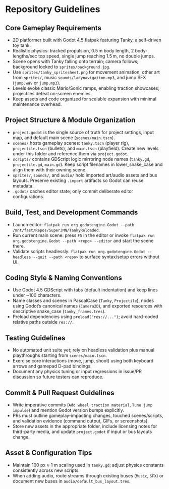 # Repository Guidelines

## Core Gameplay Requirements
- 2D platformer built with Godot 4.5 flatpak featuring Tanky, a self-driven toy tank.
- Realistic physics: tracked propulsion, 0.5 m body length, 2 body-lengths/sec top speed, single jump reaching 1.5 m, no double jumps.
- Scene opens with Tanky falling onto terrain; camera follows; background locked to `sprites/background.jpg`.
- Use `sprites/tanky_spritesheet.png` for movement animation, other art from `sprites/`, music `sounds/ladynavigation.mp3`, and jump SFX (`jump.wav` or `jump.mp3`).
- Levels evoke classic Mario/Sonic ramps, enabling traction showcases; projectiles defeat on-screen enemies.
- Keep assets and code organized for scalable expansion with minimal maintenance overhead.

## Project Structure & Module Organization
- `project.godot` is the single source of truth for project settings, input map, and default main scene (`scenes/main.tscn`).
- `scenes/` hosts gameplay scenes: `tanky.tscn` (player rig), `projectile.tscn` (bullets), and `main.tscn` (playfield). Create new levels under this folder and reference them via `project.godot`.
- `scripts/` contains GDScript logic mirroring node names (`tanky.gd`, `projectile.gd`, `main.gd`). Keep script filenames in lower_snake_case and align them with their owning scene.
- `sprites/`, `sounds/`, and `audio/` hold imported art/audio assets and bus layouts. Preserve existing `.import` artifacts so Godot can reuse metadata.
- `.godot/` caches editor state; only commit deliberate editor configurations.

## Build, Test, and Development Commands
- Launch editor: `flatpak run org.godotengine.Godot --path /mnt/fast/Repos/SuperJMN/TankyReloaded`.
- Run current main scene: press `F5` in the editor or invoke `flatpak run org.godotengine.Godot --path <repo> --editor` and start the scene there.
- Validate scripts headlessly: `flatpak run org.godotengine.Godot --headless --quit --path <repo>` to surface syntax/setup errors without UI.

## Coding Style & Naming Conventions
- Use Godot 4.5 GDScript with tabs (default indentation) and keep lines under ~100 characters.
- Name classes and scenes in PascalCase (`Tanky`, `Projectile`), nodes using Godot’s canonical names (`Camera2D`), and exported resources with descriptive snake_case (`tanky_frames.tres`).
- Preload dependencies using `preload("res://...")`; avoid hard-coded relative paths outside `res://`.

## Testing Guidelines
- No automated unit suite yet; rely on headless validation plus manual playthroughs starting from `scenes/main.tscn`.
- Exercise core interactions (move, jump, shoot) using both keyboard arrows and gamepad D-pad bindings.
- Document any physics tuning or input regressions in issue/PR discussion so future testers can reproduce.

## Commit & Pull Request Guidelines
- Write imperative commits (`Add wheel traction material`, `Tune jump impulse`) and mention Godot version bumps explicitly.
- PRs must outline gameplay-impacting changes, touched scenes/scripts, and validation evidence (command output, GIFs, or screenshots).
- Store new assets in the appropriate folder, include licensing notes for third-party media, and update `project.godot` if input or bus layouts change.

## Asset & Configuration Tips
- Maintain 100 px ≈ 1 m scaling used in `tanky.gd`; adjust physics constants consistently across new scripts.
- When adding audio, route streams through existing buses (`Music`, `SFX`) or document new buses in `audio/default_bus_layout.tres`.
